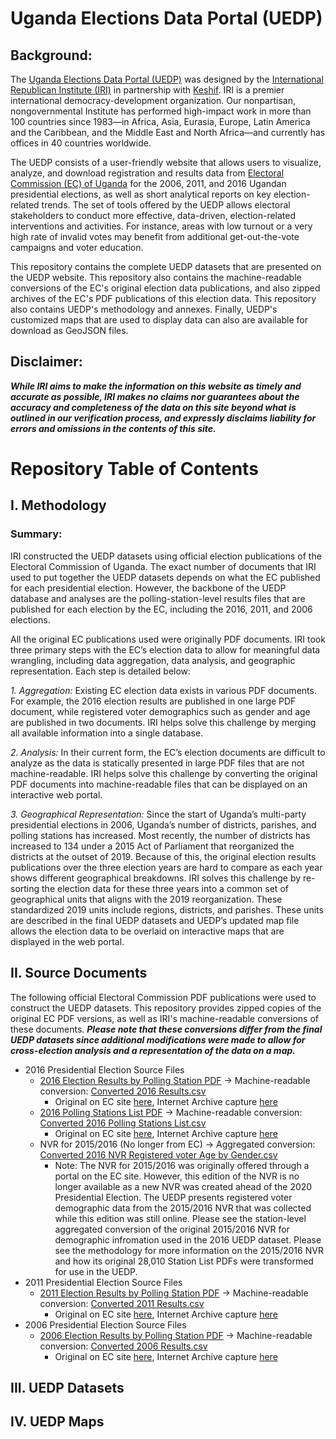 # Uganda Elections Data Portal (UEDP)
## Background:
The [Uganda Elections Data Portal (UEDP)](https://uganda.electionsdataportal.org/result/Presidential/2016/National/) was designed by the [International Republican Institute (IRI)](https://www.iri.org/) in partnership with [Keshif](https://keshif.me/). IRI is a premier international democracy-development organization. Our nonpartisan, nongovernmental Institute has performed high-impact work in more than 100 countries since 1983—in Africa, Asia, Eurasia, Europe, Latin America and the Caribbean, and the Middle East and North Africa—and currently has offices in 40 countries worldwide.

The UEDP consists of a user-friendly website that allows users to visualize, analyze, and download registration and results data from [Electoral Commission (EC) of Uganda](https://ec.or.ug/) for the 2006, 2011, and 2016 Ugandan presidential elections, as well as short analytical reports on key election-related trends. The set of tools offered by the UEDP allows electoral stakeholders to conduct more effective, data-driven, election-related interventions and activities. For instance, areas with low turnout or a very high rate of invalid votes may benefit from additional get-out-the-vote campaigns and voter education.

This repository contains the complete UEDP datasets that are presented on the UEDP website. This repository also contains the machine-readable conversions of the EC's original election data publications, and also zipped archives of the EC's PDF publications of this election data. This repository also contains UEDP's methodology and annexes. Finally, UEDP's customized maps that are used to display data can also are available for download as GeoJSON files.

## Disclaimer:
***While IRI aims to make the information on this website as timely and accurate as possible, IRI makes no claims nor guarantees about the accuracy and completeness of the data on this site beyond what is outlined in our verification process, and expressly disclaims liability for errors and omissions in the contents of this site.***

# Repository Table of Contents
## I. Methodology
### Summary:
IRI constructed the UEDP datasets using official election publications of the Electoral Commission of Uganda. The exact number of documents that IRI used to put together the UEDP datasets depends on what the EC published for each presidential election. However, the backbone of the UEDP database and analyses are the polling-station-level results files that are published for each election by the EC, including the 2016, 2011, and 2006 elections.

All the original EC publications used were originally PDF documents. IRI took three primary steps with the EC’s election data to allow for meaningful data wrangling, including data aggregation, data analysis, and geographic representation. Each step is detailed below:  

*1.	Aggregation:* Existing EC election data exists in various PDF documents. For example, the 2016 election results are published in one large PDF document, while registered voter demographics such as gender and age are published in two documents. IRI helps solve this challenge by merging all available information into a single database.

*2.	Analysis:* In their current form, the EC’s election documents are difficult to analyze as the data is statically presented in large PDF files that are not machine-readable. IRI helps solve this challenge by converting the original PDF documents into machine-readable files that can be displayed on an interactive web portal.

*3.	Geographical Representation:* Since the start of Uganda’s multi-party presidential elections in 2006, Uganda’s number of districts, parishes, and polling stations has increased. Most recently, the number of districts has increased to 134 under a 2015 Act of Parliament that reorganized the districts at the outset of 2019.  Because of this, the original election results publications over the three election years are hard to compare as each year shows different geographical breakdowns. IRI solves this challenge by re-sorting the election data for these three years into a common set of geographical units that aligns with the 2019 reorganization. These standardized 2019 units include regions, districts, and parishes. These units are described in the final UEDP datasets and UEDP’s updated map file allows the election data to be overlaid on interactive maps that are displayed in the web portal.

## II. Source Documents
The following official Electoral Commission PDF publications were used to construct the UEDP datasets. This repository provides zipped copies of the original EC PDF versions, as well as IRI's machine-readable conversions of these documents. ***Please note that these conversions differ from the final UEDP datasets since additional modifications were made to allow for cross-election analysis and a representation of the data on a map.*** 

* 2016 Presidential Election Source Files
    * [2016 Election Results by Polling Station PDF](https://github.com/bt-IRI/UEDP/tree/master/Original%20Source%20Data/2016%20Election/2016%20Election%20Results) &#8594; Machine-readable conversion: [Converted 2016 Results.csv](https://github.com/bt-IRI/UEDP/blob/master/Original%20File%20Conversions/2016%20Conversions/Converted%202016%20Results.csv)
         * Original on EC site [here](https://ec.or.ug/ecresults/0-Final_Presidential_Results_Polling%20Station.pdf), Internet Archive capture [here](https://web.archive.org/web/20170109064503/https:/ec.or.ug/ecresults/0-Final_Presidential_Results_Polling%20Station.pdf)
    * [2016 Polling Stations List PDF](https://github.com/bt-IRI/UEDP/tree/master/Original%20Source%20Data/2016%20Election/2016%20Election%20Station%20List) &#8594; Machine-readable conversion: [Converted 2016 Polling Stations List.csv](https://github.com/bt-IRI/UEDP/blob/master/Original%20File%20Conversions/2016%20Conversions/Converted%202016%20Polling%20Stations%20List.csv)
         *  Original on EC site [here](https://www.ec.or.ug/sites/VoterCount/Statistics%20by%20Polling%20Station.pdf), Internet Archive capture [here](https://web.archive.org/web/20170107081126/https:/www.ec.or.ug/sites/VoterCount/Statistics%20by%20Polling%20Station.pdf)
    * NVR for 2015/2016 (No longer from EC) &#8594; Aggregated conversion: [Converted 2016 NVR Registered voter Age by Gender.csv](https://github.com/bt-IRI/UEDP/blob/master/Original%20File%20Conversions/2016%20Conversions/Converted%202016%20NVR%20Registered%20voter%20Age%20by%20Gender.csv)
         *  Note: The NVR for 2015/2016 was originally offered through a portal on the EC site. However, this edition of the NVR is no longer available as a new NVR was created ahead of the 2020 Presidential Election. The UEDP presents registered voter demographic data from the 2015/2016 NVR that was collected while this edition was still online. Please see the station-level aggregated conversion of the original 2015/2016 NVR for demographic infromation used in the 2016 UEDP dataset. Please see the methodology for more information on the 2015/2016 NVR and how its original 28,010 Station List PDFs were transformed for use in the UEDP.
* 2011 Presidential Election Source Files
    * [2011 Election Results by Polling Station PDF](https://github.com/bt-IRI/UEDP/tree/master/Original%20Source%20Data/2011%20Election/2011%20Election%20Results) &#8594; Machine-readable conversion: [Converted 2011 Results.csv](https://github.com/bt-IRI/UEDP/blob/master/Original%20File%20Conversions/2011%20Conversions/Converted%202011%20Results.csv)
         * Original on EC site [here](https://www.ec.or.ug/sites/Elec_results/2011_Pres_Pstn.pdf), Internet Archive capture [here](https://web.archive.org/web/20170107151330/http:/www.ec.or.ug/sites/Elec_results/2011_Pres_Pstn.pdf)
* 2006 Presidential Election Source Files
    * [2006 Election Results by Polling Station PDF](https://github.com/bt-IRI/UEDP/blob/master/Original%20Source%20Data/2006%20Election/2006%20Election%20Results/Presidential%20Election%202006%20-%20Results%20by%20Polling%20Station.7z) &#8594; Machine-readable conversion: [Converted 2006 Results.csv](https://github.com/bt-IRI/UEDP/blob/master/Original%20File%20Conversions/2006%20Conversions/Converted%202006%20Results.csv)
         * Original on EC site [here](https://www.ec.or.ug/sites/Elec_results/2006_pres_polling.pdf), Internet Archive capture [here](https://web.archive.org/web/20181222125155/http:/www.ec.or.ug/sites/Elec_results/2006_pres_polling.pdf)

## III. UEDP Datasets

## IV. UEDP Maps



